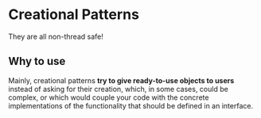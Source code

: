 # Creational Patterns

They are all non-thread safe!

## Why to use

Mainly, creational patterns **try to give ready-to-use objects to users** instead of asking for their creation, which, in some cases, could be complex, or which would couple your code with the concrete implementations of the functionality that should be defined in an interface.
